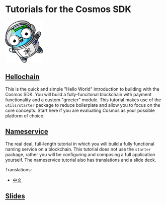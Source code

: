 # Tutorials for the Cosmos SDK

!["Greetings Cosmonauts"](./hellochain/space.png)

## [Hellochain](./hellochain/README.md)

This is the quick and simple "Hello World" introduction to building with the Cosmos SDK. You will build a fully-funcitonal blockchain with payment functionality and a custom "greeter" module. This tutorial makes use of the `utils/starter` package to reduce boilerplate and allow you to focus on the core concepts. Start here if you are evaluating Cosmos as your possible platform of choice.

## [Nameservice](./nameservice/README.md)

The real deal, full-length tutorial in which you will build a fully functional naming service on a blockchain. This tutorial does not use the `starter` package, rather you will be configuring and composing a full application yourself.
The nameservice tutorial also has translations and a slide deck.

Translations:

- [中文](./README_cn.md)

## [Slides](https://docs.google.com/presentation/d/1aCMAdkVY-gfgnGNPTygwVk3o68czPQ_VYfvdMy9Ek5Q/edit?usp=sharing)
